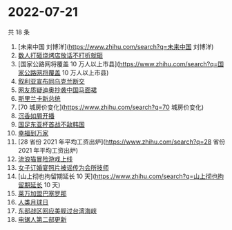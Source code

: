 # 2022-07-21

共 18 条

<!-- BEGIN ZHIHUSEARCH -->
<!-- 最后更新时间 Thu Jul 21 2022 13:21:59 GMT+0800 (China Standard Time) -->
1. [未来中国 刘博洋](https://www.zhihu.com/search?q=未来中国 刘博洋)
1. [数人打砸烧烤店放话不打折就砸](https://www.zhihu.com/search?q=数人打砸烧烤店放话不打折就砸)
1. [国家公路网将覆盖 10 万人以上市县](https://www.zhihu.com/search?q=国家公路网将覆盖 10 万人以上市县)
1. [叙利亚宣布同乌克兰断交](https://www.zhihu.com/search?q=叙利亚宣布同乌克兰断交)
1. [网友质疑迪奥抄袭中国马面裙](https://www.zhihu.com/search?q=网友质疑迪奥抄袭中国马面裙)
1. [斯里兰卡新总统](https://www.zhihu.com/search?q=斯里兰卡新总统)
1. [70 城房价变化](https://www.zhihu.com/search?q=70 城房价变化)
1. [沉香如屑开播](https://www.zhihu.com/search?q=沉香如屑开播)
1. [国足东亚杯首战不敌韩国](https://www.zhihu.com/search?q=国足东亚杯首战不敌韩国)
1. [幸福到万家](https://www.zhihu.com/search?q=幸福到万家)
1. [28 省份 2021 年平均工资出炉](https://www.zhihu.com/search?q=28 省份 2021 年平均工资出炉)
1. [流浪猫冒险游戏上线](https://www.zhihu.com/search?q=流浪猫冒险游戏上线)
1. [女子订婚宴照片被谣传为会所技师](https://www.zhihu.com/search?q=女子订婚宴照片被谣传为会所技师)
1. [山上彻也拘留期延长 10 天](https://www.zhihu.com/search?q=山上彻也拘留期延长 10 天)
1. [莱万加盟巴塞罗那](https://www.zhihu.com/search?q=莱万加盟巴塞罗那)
1. [人类月球日](https://www.zhihu.com/search?q=人类月球日)
1. [东部战区回应美舰过台湾海峡](https://www.zhihu.com/search?q=东部战区回应美舰过台湾海峡)
1. [电锯人第二部更新](https://www.zhihu.com/search?q=电锯人第二部更新)
<!-- END ZHIHUSEARCH -->
